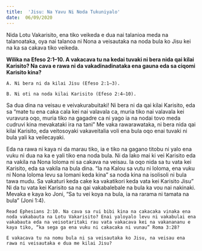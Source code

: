 ```yaml
---
title:  'Jisu: Na Yavu Ni Noda Tukuniyalo'
date:  06/09/2020
---
```


Nida Lotu Vakarisito, ena tiko veikeda e dua nai talanioa meda na talanoataka, oya nai talanoa ni Nona a veisautaka na noda bula ko Jisu kei na ka sa cakava tiko veikeda.

**Wilika na Efeso 2:1–10. A vakacava tu na kedai tuvaki ni bera nida qai kilai Karisito? Na cava e rawa ni da vakadinadinataka ena gauna eda sa ciqomi Karisito kina?**

`A. Ni bera ni da kilai Jisu (Efeso 2:1–3).`

`B. Ni oti na noda kilai Karisito (Efeso 2:4–10).`

Sa dua dina na veisau e veivakurabuitaki! Ni bera ni da qai kilai Karisito, eda sa “mate tu ena caka cala kei nai valavala ca, muria tiko nai valavala kei vuravura oqo, muria tiko na gagadre ca ni yago ia na nodai tovo meda cudruvi kina mevakataki ira na tani” Me vaka rawarawataka, ni bera nida qai kilai Karisito, eda veitosoyaki vakaveitalia voli ena bula oqo enai tuvaki ni bula yali ka veilecayaki.

Eda na rawa ni kaya ni da marau tiko, ia e tiko na gagano titobu ni yalo ena vuku ni dua na ka e yali tiko ena noda bula. Ni da lako mai ki vei Karisito eda na vakila na Nona loloma ni sa cakava na veisau. Ia oqo nida sa tu vata kei Karisito, eda sa vakila na bula dina. “Ia na Kalou sa vutu ni loloma, ena vuku ni Nona loloma levu sa lomani keda kina” sa noda kina na isolisoli ni bula tawa mudu. Sa vakaturi keda cake ka vakatikori keda vata kei Karisito Jisu” Ni da tu vata kei Karisito sa na qai vakabalebale na bula ka vou nai nakinaki. Mevaka e kaya ko Joni, “Sa tu vei koya na bula, ia na rarama ni tamata na bula” (Joni 1:4).

`Read Ephesians 2:10. Na cava sa rui bibi kina na cakacaka vinaka ena noda vakabauta na Lotu Vakarisito? Enai yaloyalo levu ni vakabulai ena vakabauta eda na veisotaritaki rau vata vakacava kei na vakanananu e kaya tiko, “ka sega ga ena vuku ni cakacaka ni vunau” Roma 3:28?`

`E vakacava tu na nomu bula ni sa veisautaka ko Jisu, na veisau ena rawa ni veisautaka e dua me kilai Jisu?`